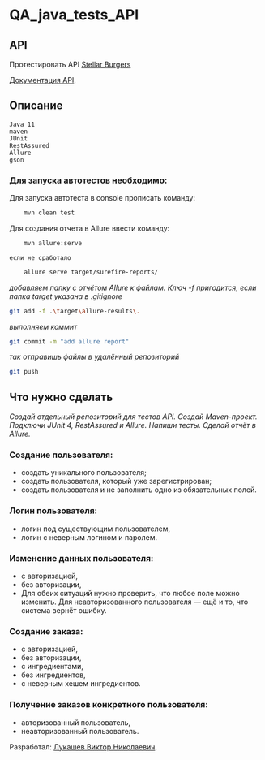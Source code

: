 # QA_java_tests_API
## API
Протестировать API [Stellar Burgers](https://stellarburgers.nomoreparties.site/)

[Документация API](https://code.s3.yandex.net/qa-automation-engineer/java/cheatsheets/paid-track/diplom/api-documentation.pdf).
## Описание
    Java 11
    maven
    JUnit
    RestAssured
    Allure
    gson
### Для запуска автотестов необходимо:
Для запуска автотеста в console прописать команду:
```sh
    mvn clean test
```
Для создания отчета в Allure ввести команду:
```sh
    mvn allure:serve
```
    если не сработало
```sh
    allure serve target/surefire-reports/
```
*добавляем папку с отчётом Allure к файлам. Ключ -f пригодится, если папка target указана в .gitignore*
```sh
git add -f .\target\allure-results\.
```

*выполняем коммит*
```sh
git commit -m "add allure report"
```
*так отправишь файлы в удалённый репозиторий*
```sh
git push
```
## Что нужно сделать
*Создай отдельный репозиторий для тестов API.
Создай Maven-проект.
Подключи JUnit 4, RestAssured и Allure.
Напиши тесты.
Сделай отчёт в Allure.*

### Создание пользователя:
* создать уникального пользователя;
* создать пользователя, который уже зарегистрирован;
* создать пользователя и не заполнить одно из обязательных полей.

### Логин пользователя:
* логин под существующим пользователем,
* логин с неверным логином и паролем.

### Изменение данных пользователя:
* с авторизацией,
* без авторизации,
* Для обеих ситуаций нужно проверить, что любое поле можно изменить. Для неавторизованного пользователя — ещё и то, что система вернёт ошибку.

### Создание заказа:
* с авторизацией,
* без авторизации,
* с ингредиентами,
* без ингредиентов,
* с неверным хешем ингредиентов.

### Получение заказов конкретного пользователя:
* авторизованный пользователь,
* неавторизованный пользователь.

Разработал: [Лукашев Виктор Николаевич](https://github.com/lukviktor).
